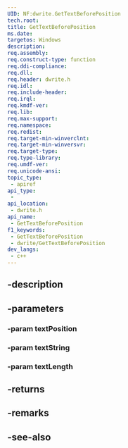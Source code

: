 ```yaml
---
UID: NF:dwrite.GetTextBeforePosition
tech.root: 
title: GetTextBeforePosition
ms.date: 
targetos: Windows
description: 
req.assembly: 
req.construct-type: function
req.ddi-compliance: 
req.dll: 
req.header: dwrite.h
req.idl: 
req.include-header: 
req.irql: 
req.kmdf-ver: 
req.lib: 
req.max-support: 
req.namespace: 
req.redist: 
req.target-min-winverclnt: 
req.target-min-winversvr: 
req.target-type: 
req.type-library: 
req.umdf-ver: 
req.unicode-ansi: 
topic_type:
 - apiref
api_type:
 - 
api_location:
 - dwrite.h
api_name:
 - GetTextBeforePosition
f1_keywords:
 - GetTextBeforePosition
 - dwrite/GetTextBeforePosition
dev_langs:
 - c++
---
```


## -description

## -parameters

### -param textPosition

### -param textString

### -param textLength

## -returns

## -remarks

## -see-also

